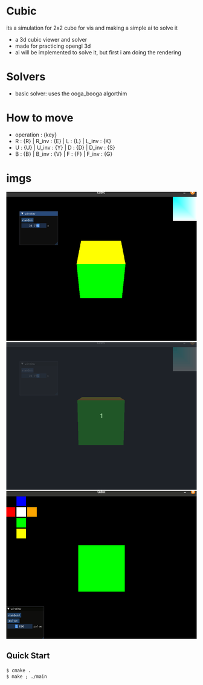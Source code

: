 # Cubic
its a simulation for 2x2 cube for vis and making a simple ai to solve it

- a 3d cubic viewer and solver
- made for practicing opengl 3d 
- ai will be implemented to solve it, but first i am doing the rendering


# Solvers
- basic solver: uses the ooga_booga algorthim

# How to move
- operation : {key}
- R : {R} | R_inv : {E} | L : {L} | L_inv : {K}
- U : {U} | U_inv : {Y} | D : {D} | D_inv : {S}
- B : {B} | B_inv : {V} | F : {F} | F_inv : {G}

# imgs
![screen shot](/screenshots/_1.png)
![gif of the app](/screenshots/_2.gif)
![gif of the app](/screenshots/_3.gif)

## Quick Start
```console
$ cmake .
$ make ; ./main
```
